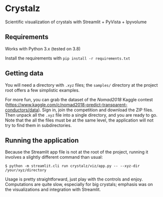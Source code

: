 # Crystalz

Scientific visualization of crystals with Streamlit + PyVista + Ipyvolume


## Requirements

Works with Python 3.x (tested on 3.8)

Install the requirements with `pip install -r requirements.txt`


## Getting data

You will need a directory with `.xyz` files; the `samples/` directory at the project root offers
a few simplistic examples.

For more fun, you can grab the dataset of the _Nomad2018_ Kaggle contest
(https://www.kaggle.com/c/nomad2018-predict-transparent-conductors/data). Sign in, join the
competition and download the ZIP files. Then unpack all the `.xyz` file into a single directory,
and you are ready to go. Note that the all the files must be at the same level, the application
will not try to find them in subdirectories.


## Running the application

Because the Streamlit app file is not at the root of the project, running it involves a slightly
different command than usual:

```
$ python -m streamlit.cli run crystalz/viz/app.py -- --xyz-dir /your/xyz/directory
```

Usage is pretty straightforward, just play with the controls and enjoy. Computations are quite
slow, especially for big crystals; emphasis was on the visualizations and integration with
Streamlit.
